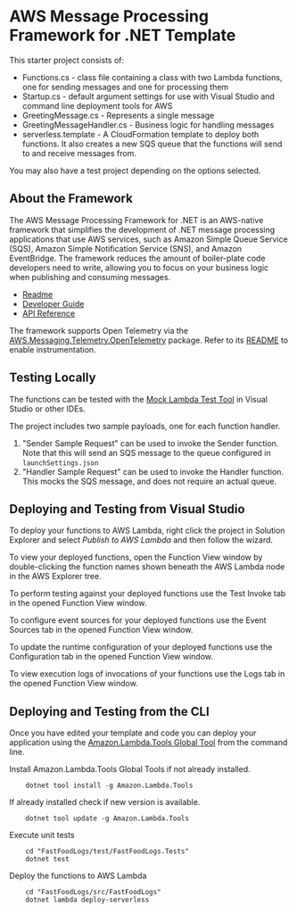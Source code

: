 # AWS Message Processing Framework for .NET Template

This starter project consists of:
* Functions.cs - class file containing a class with two Lambda functions, one for sending messages and one for processing them
* Startup.cs - default argument settings for use with Visual Studio and command line deployment tools for AWS
* GreetingMessage.cs - Represents a single message
* GreetingMessageHandler.cs - Business logic for handling messages
* serverless.template - A CloudFormation template to deploy both functions. It also creates a new SQS queue that the functions will send to and receive messages from. 

You may also have a test project depending on the options selected.

## About the Framework

The AWS Message Processing Framework for .NET is an AWS-native framework that simplifies the development of .NET message processing applications that use AWS services, such as Amazon Simple Queue Service (SQS), Amazon Simple Notification Service (SNS), and Amazon EventBridge. 
The framework reduces the amount of boiler-plate code developers need to write, allowing you to focus on your business logic when publishing and consuming messages.

* [Readme](https://github.com/awslabs/aws-dotnet-messaging/blob/main/README.md)
* [Developer Guide](https://docs.aws.amazon.com/sdk-for-net/v3/developer-guide/msg-proc-fw.html)
* [API Reference](https://awslabs.github.io/aws-dotnet-messaging/api/AWS.Messaging.html)

The framework supports Open Telemetry via the [AWS.Messaging.Telemetry.OpenTelemetry](https://www.nuget.org/packages/AWS.Messaging.Telemetry.OpenTelemetry/) package. Refer to its [README](https://github.com/awslabs/aws-dotnet-messaging/blob/main/src/AWS.Messaging.Telemetry.OpenTelemetry/README.md) to enable instrumentation.

## Testing Locally

The functions can be tested with the [Mock Lambda Test Tool](https://github.com/aws/aws-lambda-dotnet/tree/master/Tools/LambdaTestTool) in Visual Studio or other IDEs.

The project includes two sample payloads, one for each function handler.
1. "Sender Sample Request" can be used to invoke the Sender function. Note that this will send an SQS message to the queue configured in `launchSettings.json` 
2. "Handler Sample Request" can be used to invoke the Handler function. This mocks the SQS message, and does not require an actual queue.

## Deploying and Testing from Visual Studio

To deploy your functions to AWS Lambda, right click the project in Solution Explorer and select *Publish to AWS Lambda* and then follow the wizard.

To view your deployed functions, open the Function View window by double-clicking the function names shown beneath the AWS Lambda node in the AWS Explorer tree.

To perform testing against your deployed functions use the Test Invoke tab in the opened Function View window.

To configure event sources for your deployed functions use the Event Sources tab in the opened Function View window.

To update the runtime configuration of your deployed functions use the Configuration tab in the opened Function View window.

To view execution logs of invocations of your functions use the Logs tab in the opened Function View window.

## Deploying and Testing from the CLI

Once you have edited your template and code you can deploy your application using the [Amazon.Lambda.Tools Global Tool](https://github.com/aws/aws-extensions-for-dotnet-cli#aws-lambda-amazonlambdatools) from the command line.

Install Amazon.Lambda.Tools Global Tools if not already installed.
```
    dotnet tool install -g Amazon.Lambda.Tools
```

If already installed check if new version is available.
```
    dotnet tool update -g Amazon.Lambda.Tools
```

Execute unit tests
```
    cd "FastFoodLogs/test/FastFoodLogs.Tests"
    dotnet test
```

Deploy the functions to AWS Lambda
```
    cd "FastFoodLogs/src/FastFoodLogs"
    dotnet lambda deploy-serverless
```
